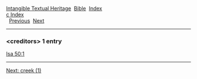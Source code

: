 [Intangible Textual Heritage](../../index)  [Bible](../index) 
[Index](index)   
[c Index](_c_)  
  [Previous](c02689)  [Next](c02691) 

------------------------------------------------------------------------

### &lt;creditors&gt; 1 entry

[Isa 50:1](../kjv/isa050.htm#001)  

------------------------------------------------------------------------

[Next: creek (1)](c02691)
